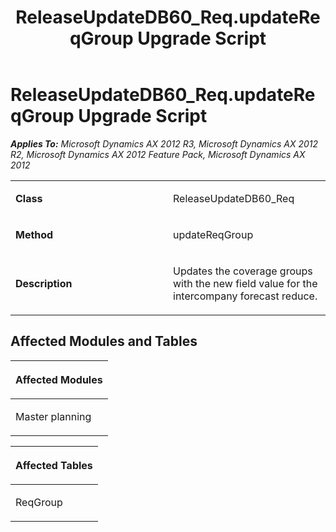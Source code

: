 ﻿---
title: ReleaseUpdateDB60_Req.updateReqGroup Upgrade Script
TOCTitle: ReleaseUpdateDB60_Req.updateReqGroup Upgrade Script
ms:assetid: e0fc95c8-b786-ccc2-500d-13b7747d66ab
ms:mtpsurl: https://msdn.microsoft.com/en-us/library/JJ737302(v=AX.60)
ms:contentKeyID: 49711744
ms.date: 05/18/2015
mtps_version: v=AX.60
---

# ReleaseUpdateDB60\_Req.updateReqGroup Upgrade Script 


_**Applies To:** Microsoft Dynamics AX 2012 R3, Microsoft Dynamics AX 2012 R2, Microsoft Dynamics AX 2012 Feature Pack, Microsoft Dynamics AX 2012_

<table>
<colgroup>
<col style="width: 50%" />
<col style="width: 50%" />
</colgroup>
<tbody>
<tr class="odd">
<td><p><strong>Class</strong></p></td>
<td><p>ReleaseUpdateDB60_Req</p></td>
</tr>
<tr class="even">
<td><p><strong>Method</strong></p></td>
<td><p>updateReqGroup</p></td>
</tr>
<tr class="odd">
<td><p><strong>Description</strong></p></td>
<td><p>Updates the coverage groups with the new field value for the intercompany forecast reduce.</p></td>
</tr>
</tbody>
</table>


## Affected Modules and Tables

<table>
<colgroup>
<col style="width: 100%" />
</colgroup>
<thead>
<tr class="header">
<th><p>Affected Modules</p></th>
</tr>
</thead>
<tbody>
<tr class="odd">
<td><p>Master planning</p></td>
</tr>
</tbody>
</table>


<table>
<colgroup>
<col style="width: 100%" />
</colgroup>
<thead>
<tr class="header">
<th><p>Affected Tables</p></th>
</tr>
</thead>
<tbody>
<tr class="odd">
<td><p>ReqGroup</p></td>
</tr>
</tbody>
</table>

  


